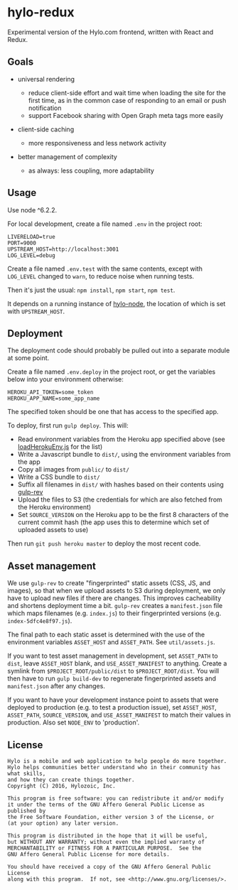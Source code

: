 # hylo-redux
Experimental version of the Hylo.com frontend, written with React and Redux.

## Goals

* universal rendering
  * reduce client-side effort and wait time when loading the site for the first time, as in the common case of responding to an email or push notification
  * support Facebook sharing with Open Graph meta tags more easily

* client-side caching
  * more responsiveness and less network activity

* better management of complexity
  * as always: less coupling, more adaptability

## Usage

Use node ^6.2.2.

For local development, create a file named `.env` in the project root:

```
LIVERELOAD=true
PORT=9000
UPSTREAM_HOST=http://localhost:3001
LOG_LEVEL=debug
```

Create a file named `.env.test` with the same contents, except with `LOG_LEVEL` changed to `warn`, to reduce noise when running tests.

Then it's just the usual: `npm install`, `npm start`, `npm test`.

It depends on a running instance of [hylo-node](https://github.com/Hylozoic/hylo-node), the location of which is set with `UPSTREAM_HOST`.

## Deployment

The deployment code should probably be pulled out into a separate module at some point.

Create a file named `.env.deploy` in the project root, or get the variables below into your environment otherwise:
```
HEROKU_API_TOKEN=some_token
HEROKU_APP_NAME=some_app_name
```
The specified token should be one that has access to the specified app.

To deploy, first run `gulp deploy`. This will:
* Read environment variables from the Heroku app specified above (see [loadHerokuEnv.js](https://github.com/Hylozoic/hylo-redux/blob/master/tasks/loadHerokuEnv.js) for the list)
* Write a Javascript bundle to `dist/`, using the environment variables from the app
* Copy all images from `public/` to `dist/`
* Write a CSS bundle to `dist/`
* Suffix all filenames in `dist/` with hashes based on their contents using [gulp-rev](https://github.com/sindresorhus/gulp-rev)
* Upload the files to S3 (the credentials for which are also fetched from the Heroku environment)
* Set `SOURCE_VERSION` on the Heroku app to be the first 8 characters of the current commit hash (the app uses this to determine which set of uploaded assets to use)

Then run `git push heroku master` to deploy the most recent code.

## Asset management

We use `gulp-rev` to create "fingerprinted" static assets (CSS, JS, and images), so that when we upload assets to S3 during deployment, we only have to upload new files if there are changes. This improves cacheability and shortens deployment time a bit. `gulp-rev` creates a `manifest.json` file which maps filenames (e.g. `index.js`) to their fingerprinted versions (e.g. `index-5dfc4e8f97.js`).

The final path to each static asset is determined with the use of the environment variables `ASSET_HOST` and `ASSET_PATH`. See `util/assets.js`.

If you want to test asset management in development, set `ASSET_PATH` to `dist`, leave `ASSET_HOST` blank, and `USE_ASSET_MANIFEST` to anything. Create a symlink from `$PROJECT_ROOT/public/dist` to `$PROJECT_ROOT/dist`. You will then have to run `gulp build-dev` to regenerate fingerprinted assets and `manifest.json` after any changes.

If you want to have your development instance point to assets that were deployed to production (e.g. to test a production issue), set `ASSET_HOST`, `ASSET_PATH`, `SOURCE_VERSION`, and `USE_ASSET_MANIFEST` to match their values in production. Also set `NODE_ENV` to 'production'.

## License

    Hylo is a mobile and web application to help people do more together.
    Hylo helps communities better understand who in their community has what skills,
    and how they can create things together.
    Copyright (C) 2016, Hylozoic, Inc.

    This program is free software: you can redistribute it and/or modify
    it under the terms of the GNU Affero General Public License as published by
    the Free Software Foundation, either version 3 of the License, or
    (at your option) any later version.

    This program is distributed in the hope that it will be useful,
    but WITHOUT ANY WARRANTY; without even the implied warranty of
    MERCHANTABILITY or FITNESS FOR A PARTICULAR PURPOSE.  See the
    GNU Affero General Public License for more details.

    You should have received a copy of the GNU Affero General Public License
    along with this program.  If not, see <http://www.gnu.org/licenses/>.
